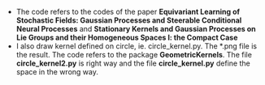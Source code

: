 * The code refers to the codes of the paper **Equivariant Learning of Stochastic Fields:
Gaussian Processes and Steerable Conditional Neural Processes** and **Stationary Kernels and Gaussian Processes on Lie Groups
and their Homogeneous Spaces I: the Compact Case**
* I also draw kernel defined on circle, ie. circle_kernel.py. The *.png file is the result. The code refers to the package **GeometricKernels**. The file **circle_kernel2.py** is right way and the file **circle_kernel.py** define the space in the wrong way.
